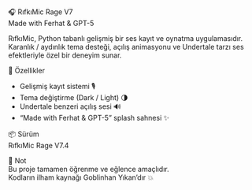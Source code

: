 🎧 RıfkıMic Rage V7  
Made with Ferhat & GPT-5  

RıfkıMic, Python tabanlı gelişmiş bir ses kayıt ve oynatma uygulamasıdır.  
Karanlık / aydınlık tema desteği, açılış animasyonu ve Undertale tarzı ses efektleriyle özel bir deneyim sunar.  

🚀 Özellikler  
- Gelişmiş kayıt sistemi 🎙️  
- Tema değiştirme (Dark / Light) 🌗  
- Undertale benzeri açılış sesi 🔊  
- “Made with Ferhat & GPT-5” splash sahnesi ✨  

📦 Sürüm  
RıfkıMic Rage V7.4  

🐾 Not  
Bu proje tamamen öğrenme ve eğlence amaçlıdır.  
Kodların ilham kaynağı Goblinhan Yıkan’dır 💥  
